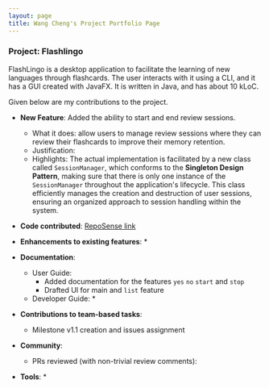 ```yaml
---
layout: page
title: Wang Cheng's Project Portfolio Page
---
```


### Project: Flashlingo

FlashLingo is a desktop application to facilitate the learning of new languages through flashcards. The user interacts with it using a CLI, and it has a GUI created with JavaFX. It is written in Java, and has about 10 kLoC.

Given below are my contributions to the project.

* **New Feature**: Added the ability to start and end review sessions.
    * What it does: allow users to manage review sessions where they can review their flashcards to improve their memory retention.
    * Justification:
    * Highlights: The actual implementation is facilitated by a new class called `SessionManager`, which conforms to the **Singleton Design Pattern**,
      making sure that there is only one instance of the `SessionManager` throughout the application's lifecycle. 
      This class efficiently manages the creation and destruction of user sessions, ensuring an organized approach to session handling within the system.

* **Code contributed**: [RepoSense link](https://nus-cs2103-ay2324s1.github.io/tp-dashboard/?search=wangcheng0116&breakdown=false&sort=groupTitle%20dsc&sortWithin=title&since=2023-09-22&timeframe=commit&mergegroup=&groupSelect=groupByRepos#/)

* **Enhancements to existing features**:
    *

* **Documentation**:
    * User Guide:
        * Added documentation for the features `yes` `no` `start` and `stop`
        * Drafted UI for main and `list` feature
    * Developer Guide:
        *

* **Contributions to team-based tasks**:
    * Milestone v1.1 creation and issues assignment
* **Community**:
    * PRs reviewed (with non-trivial review comments):

* **Tools**:
    *

